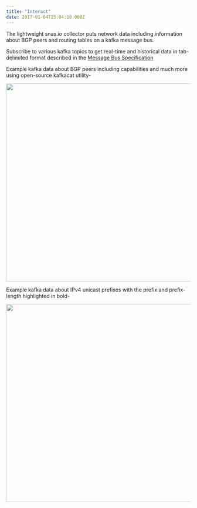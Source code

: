 ```yaml
---
title: "Interact"
date: 2017-01-04T15:04:10.000Z
---
```



<p>The lightweight snas.io collector puts network data including information about BGP peers and routing tables on a
kafka message bus.</p>

<p>Subscribe to various kafka topics to get real-time and historical data in tab-delimited format described in the
<a href="/docs/message_bus_api">Message Bus Specification</a></p>

<p>Example kafka data about BGP peers including capabilities and much more using open-source kafkacat utility-<p>
<img src="/img/peer_output_for_website.png" alt="" class="left db mb1" style="width: 540px">

<p>Example kafka data about IPv4 unicast prefixes with the prefix and prefix-length highlighted in bold-<p>
<img src="/img/prefix_output_for_website.png" alt="" class="left db mb1" style="width: 540px">